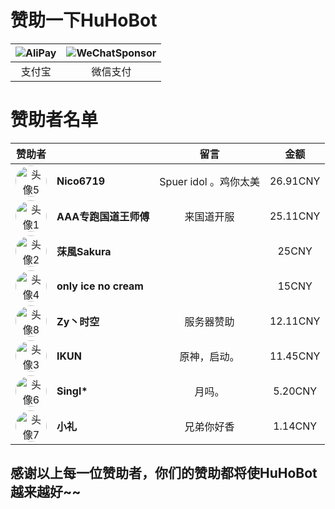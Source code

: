 # 赞助一下HuHoBot
| ![AliPay](https://pic.txssb.cn/Alipay.jpg) | ![WeChatSponsor](https://pic.txssb.cn/WeChatSponor.png) |
|:---:|:---:|
| 支付宝 | 微信支付 |

#  赞助者名单

| 赞助者 |  | 留言| 金额 |
|:---:|:---|:---:|:---:|
| ![头像5](http://q1.qlogo.cn/g?b=qq&nk=1584573887&s=100) | **Nico6719**| Spuer idol 。鸡你太美 | 26.91CNY|
| ![头像1](http://q1.qlogo.cn/g?b=qq&nk=3829874284&s=100) | **AAA专跑国道王师傅** | 来国道开服 |25.11CNY|
| ![头像2](http://q1.qlogo.cn/g?b=qq&nk=3136568325&s=100) | **莯風Sakura** | | 25CNY|
| ![头像4](http://q1.qlogo.cn/g?b=qq&nk=853636648&s=100) | **only ice no cream**| | 15CNY|
| ![头像8](http://q1.qlogo.cn/g?b=qq&nk=1967368506&s=100) | **Zy丶时空**| 服务器赞助| 12.11CNY|
| ![头像3](http://q1.qlogo.cn/g?b=qq&nk=2521291740&s=100) | **IKUN**| 原神，启动。| 11.45CNY|
| ![头像6](http://q1.qlogo.cn/g?b=qq&nk=1430234200&s=100) | **Singl***| 月吗。| 5.20CNY|
| ![头像7](http://q1.qlogo.cn/g?b=qq&nk=1219690858&s=100) | **小礼**| 兄弟你好香| 1.14CNY|


## 感谢以上每一位赞助者，你们的赞助都将使HuHoBot越来越好~~


<style>
  /* 头像样式 */
  table:has([alt^="头像"]) img {
    width: 50px;
    height: 50px;
    border-radius: 50%;
    object-fit: cover;
    vertical-align: middle; /* 确保头像垂直居中 */
  }
  /* 名字样式 */
  table:has([alt^="头像"]) td:nth-child(2) {
    vertical-align: middle;
    font-weight: bold;
  }
  table:has([alt^="头像"]) td:nth-child(3) {
    vertical-align: middle;
  }
  table:has([alt^="头像"]) td:nth-child(4) {
    vertical-align: middle;
  }
  /* 保持表格宽度自适应 */
  table {
    width: 100%;
  }
</style>